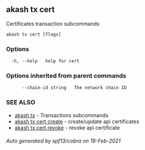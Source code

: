## akash tx cert

Certificates transaction subcommands

```
akash tx cert [flags]
```

### Options

```
  -h, --help   help for cert
```

### Options inherited from parent commands

```
      --chain-id string   The network chain ID
```

### SEE ALSO

* [akash tx](akash_tx.md)	 - Transactions subcommands
* [akash tx cert create](akash_tx_cert_create.md)	 - create/update api certificates
* [akash tx cert revoke](akash_tx_cert_revoke.md)	 - revoke api certificate

###### Auto generated by spf13/cobra on 18-Feb-2021
